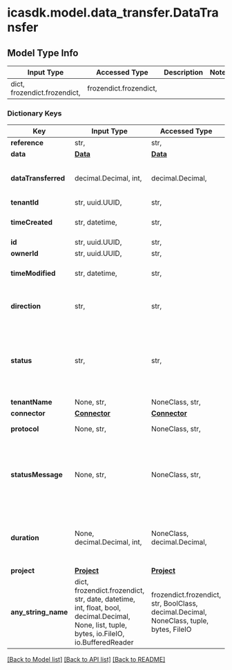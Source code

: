# icasdk.model.data_transfer.DataTransfer

## Model Type Info
Input Type | Accessed Type | Description | Notes
------------ | ------------- | ------------- | -------------
dict, frozendict.frozendict,  | frozendict.frozendict,  |  | 

### Dictionary Keys
Key | Input Type | Accessed Type | Description | Notes
------------ | ------------- | ------------- | ------------- | -------------
**reference** | str,  | str,  |  | 
**data** | [**Data**](Data.md) | [**Data**](Data.md) |  | 
**dataTransferred** | decimal.Decimal, int,  | decimal.Decimal,  | The data transferred so far in bytes. | value must be a 64 bit integer
**tenantId** | str, uuid.UUID,  | str,  |  | value must be a uuid
**timeCreated** | str, datetime,  | str,  |  | value must conform to RFC-3339 date-time
**id** | str, uuid.UUID,  | str,  |  | value must be a uuid
**ownerId** | str, uuid.UUID,  | str,  |  | value must be a uuid
**timeModified** | str, datetime,  | str,  |  | value must conform to RFC-3339 date-time
**direction** | str,  | str,  |  | must be one of ["UPLOAD", "DOWNLOAD", "IMPORT", ] 
**status** | str,  | str,  |  | must be one of ["REQUESTED", "ONGOING", "SUCCEEDED", "FAILED", "ABORTED", "ABORTREQUESTED", "SCHEDULED", ] 
**tenantName** | None, str,  | NoneClass, str,  |  | [optional] 
**connector** | [**Connector**](Connector.md) | [**Connector**](Connector.md) |  | [optional] 
**protocol** | None, str,  | NoneClass, str,  |  | [optional] must be one of ["HTTPS", ] 
**statusMessage** | None, str,  | NoneClass, str,  | A message explaining the reason why the transfer is in the current status. | [optional] 
**duration** | None, decimal.Decimal, int,  | NoneClass, decimal.Decimal,  | The overall duration of of the transfer defined in seconds. | [optional] value must be a 64 bit integer
**project** | [**Project**](Project.md) | [**Project**](Project.md) |  | [optional] 
**any_string_name** | dict, frozendict.frozendict, str, date, datetime, int, float, bool, decimal.Decimal, None, list, tuple, bytes, io.FileIO, io.BufferedReader | frozendict.frozendict, str, BoolClass, decimal.Decimal, NoneClass, tuple, bytes, FileIO | any string name can be used but the value must be the correct type | [optional]

[[Back to Model list]](../../README.md#documentation-for-models) [[Back to API list]](../../README.md#documentation-for-api-endpoints) [[Back to README]](../../README.md)

